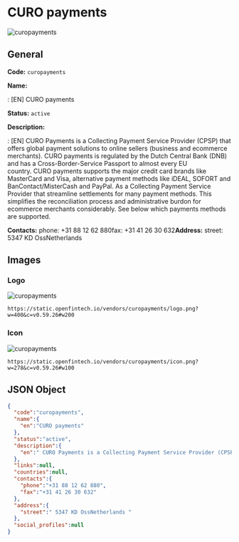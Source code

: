 
# CURO payments 
![curopayments](https://static.openfintech.io/vendors/curopayments/logo.png?w=400&c=v0.59.26#w200)  

## General 
 
**Code:** `curopayments` 
 
**Name:** 
 
:	[EN] CURO payments 
 
**Status:** `active` 
 
**Description:** 
 
: [EN]  CURO Payments is a Collecting Payment Service Provider (CPSP) that offers global payment solutions to online sellers (business and ecommerce merchants). CURO payments is regulated by the Dutch Central Bank (DNB) and has a Cross-Border-Service Passport to almost every EU country. CURO payments supports the major credit card brands like MasterCard and Visa, alternative payment methods like iDEAL, SOFORT and BanContact/MisterCash and PayPal. As a Collecting Payment Service Provider that streamline settlements for many payment methods. This simplifies the reconciliation process and administrative burdon for ecommerce merchants considerably. See below which payments methods are supported.  
 
**Contacts:** 
phone: +31 88 12 62 880fax: +31 41 26 30 632**Address:** 
street:  5347 KD OssNetherlands  

## Images 

### Logo 
 
![curopayments](https://static.openfintech.io/vendors/curopayments/logo.png?w=400&c=v0.59.26#w200)  

```
https://static.openfintech.io/vendors/curopayments/logo.png?w=400&c=v0.59.26#w200
```  

### Icon 
 
![curopayments](https://static.openfintech.io/vendors/curopayments/icon.png?w=278&c=v0.59.26#w100)  

```
https://static.openfintech.io/vendors/curopayments/icon.png?w=278&c=v0.59.26#w100
```  

## JSON Object 

```json
{
  "code":"curopayments",
  "name":{
    "en":"CURO payments"
  },
  "status":"active",
  "description":{
    "en":" CURO Payments is a Collecting Payment Service Provider (CPSP)\u00a0that offers global payment solutions to online sellers (business and ecommerce merchants). CURO payments is regulated by the Dutch Central Bank (DNB) and has a Cross-Border-Service Passport to almost every EU country.\u00a0CURO payments supports the major credit card brands like MasterCard and Visa, alternative payment methods like iDEAL, SOFORT and BanContact\/MisterCash and PayPal. As a Collecting Payment Service Provider that streamline settlements for many payment methods. This simplifies the reconciliation process and administrative burdon for ecommerce merchants considerably. See below which payments methods are supported. "
  },
  "links":null,
  "countries":null,
  "contacts":{
    "phone":"+31 88 12 62 880",
    "fax":"+31 41 26 30 632"
  },
  "address":{
    "street":" 5347 KD OssNetherlands "
  },
  "social_profiles":null
}
```  
